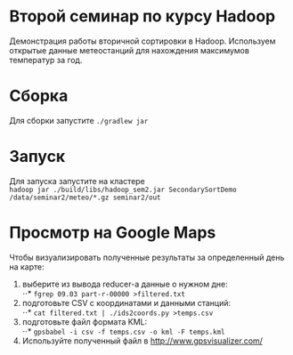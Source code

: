 # Второй семинар по курсу Hadoop
Демонстрация работы вторичной сортировки в Hadoop.
Используем открытые данные метеостанций для нахождения максимумов температур за год.

# Сборка
Для сборки запустите `./gradlew jar`

# Запуск
Для запуска запустите на кластере  
``hadoop jar ./build/libs/hadoop_sem2.jar SecondarySortDemo /data/seminar2/meteo/*.gz seminar2/out``

# Просмотр на Google Maps
Чтобы визуализировать полученные результаты за определенный день на карте:  
1. выберите из вывода reducer-а данные о нужном дне:  
⋅⋅* `fgrep 09.03 part-r-00000 >filtered.txt`  
2. подготовьте CSV с координатами и данными станций:  
⋅⋅* `cat filtered.txt | ./ids2coords.py >temps.csv`  
3. подготовьте файл формата KML:  
⋅⋅* `gpsbabel -i csv -f temps.csv -o kml -F temps.kml`  
4. Используйте полученный файл в http://www.gpsvisualizer.com/  
